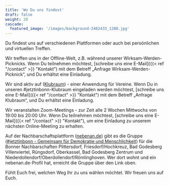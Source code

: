```yaml
---
title: 'Wo Du uns findest'
draft: false
weight: 20
cascade:
  featured_image: '/images/background-2462433_1280.jpg'
---
```

Du findest uns auf verschiedenen Plattformen oder auch bei persönlichen und virtuellen Treffen.

<!--more-->

Wir treffen uns in der Offline-Welt, z.B. während unserer Wirksam-Werden-Picknicks. Wenn Du teilnehmen möchtest, [schreibe uns eine E-Mail]({{< ref "/contact" >}} "Kontakt") mit dem Betreff „Anfrage Wirksam-Werden-Picknick“, und Du erhältst eine Einladung.

Wir sind aktiv auf ([Klubraum](https://klubraum.com/de/home)) - einer Anwendung für Vereine. Wenn Du in unseren #jetztinbonn-Klubraum eingeladen werden möchtest, [schreibe uns eine E-Mail]({{< ref "/contact" >}} "Kontakt") mit dem Betreff „Anfrage Klubraum“, und Du erhältst eine Einladung.

Wir veranstalten Zoom-Meetings - zur Zeit alle 2 Wochen Mittwochs von 19:00 bis 20:00 Uhr. Wenn Du teilnehmen möchtest, [schreibe uns eine E-Mail]({{< ref "/contact" >}} "Kontakt"), um eine Einladung zu unserem nächsten Online-Meeting zu erhalten.

Auf der Nachbarschaftsplattform ([nebenan.de](https://nebenan.de/)) gibt es die Gruppe ([#jetztinbonn - Gemeinsam für Demokratie und Menschlichkeit](https://nebenan.de/groups/56858)) für die Bonner Nachbarschaften Plittersdorf, Friesdorf/Hochkreuz, Bad Godesberg Villenviertel, Rüngsdorf, Oberkassel, Bad Godesberg Zentrum und Niederdollendorf/Oberdollendorf/Römlinghoven. Wer dort wohnt und ein nebenan.de-Profil hat, erreicht die Gruppe über den Link oben.

Fühlt Euch frei, welchen Weg Ihr zu uns wählen möchtet.
Wir freuen uns auf Euch.